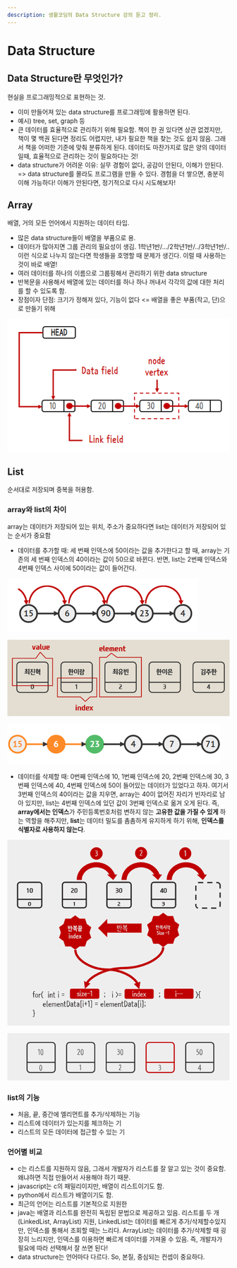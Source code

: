 ```yaml
---
description: 생활코딩의 Data Structure 강의 듣고 정리.
---
```


# Data Structure

## Data Structure란 무엇인가? 

현실을 프로그래밍적으로 표현하는 것. 

* 이미 만들어져 있는 data structure를 프로그래밍에 활용하면 된다. 
* 예시\) tree, set, graph 등
* 큰 데이터를 효율적으로 관리하기 위해 필요함. 책이 한 권 있다면 상관 없겠지만, 책이 몇 백권 된다면 정리도 어렵지만, 내가 필요한 책을 찾는 것도 쉽지 않음. 그래서 책을 어떠한 기준에 맞춰 분류하게 된다. 데이터도 마찬가지로 많은 양의 데이터일때, 효율적으로 관리하는 것이 필요하다는 것! 
* data structure가 어려운 이유: 실무 경험이 없다, 공감이 안된다, 이해가 안된다.  =&gt; data structure를 몰라도 프로그램을 만들 수 있다. 경험을 더 쌓으면, 충분히 이해 가능하다! 이해가 안된다면, 정기적으로 다시 시도해보자!

##  Array

배열, 거의 모든 언어에서 지원하는 데이터 타입. 

* 많은 data structure들이 배열을 부품으로 용. 
* 데이터가 많아지면 그룹 관리의 필요성이 생김. 1학년1반/.../2학년1반/../3학년1반/.. 이런 식으로 나누지 않는다면 학생들을 호명할 때 문제가 생긴다. 이럴 때 사용하는 것이 바로 배열!
* 여러 데이터를 하나의 이름으로 그룹핑해서 관리하기 위한 data structure 
* 반복문을 사용해서 배열에 있는 데이터를 하나 하나 꺼내서 각각의 값에 대한 처리를 할 수 있도록 함. 
* 장점이자 단점: 크기가 정해져 있다, 기능이 없다 &lt;= 배열을 좋은 부품\(작고, 단\)으로 만들기 위해

![\*index: &#xACE0;&#xC720;&#xD55C; &#xBC88;&#xD638;, &#xC804;&#xCCB4; &#xC9D1;&#xB2E8;&#xC5D0;&#xC11C; &#xB370;&#xC774;&#xD130;&#xB97C; &#xC2DD;&#xBCC4;&#xD574;&#xC8FC;&#xB294; &#xC911;&#xC694;&#xD55C; &#xC5ED;&#xD560; ](../.gitbook/assets/image%20%2814%29.png)

## List

순서대로 저장되며 중복을 허용함.

### array와 list의 차이 

array는 데이터가 저장되어 있는 위치, 주소가 중요하다면 list는 데이터가 저장되어 있는 순서가 중요함 

* 데이터를 추가할 때: 세 번째 인덱스에 50이라는 값을 추가한다고 할 때, array는 기존의 세 번째 인덱스의 40이라는 값이 50으로 바뀐다. 반면, list는 2번째 인덱스와 4번째 인덱스 사이에 50이라는 값이 들어간다. 

![&#xC6D0;&#xBCF8; data](../.gitbook/assets/image%20%2815%29.png)

![array](../.gitbook/assets/image.png)

![list](../.gitbook/assets/image%20%2811%29.png)

* 데이터를 삭제할 때: 0번째 인덱스에 10, 1번째 인덱스에 20, 2번째 인덱스에 30, 3번째 인덱스에 40, 4번째 인덱스에 50이 들어있는 데이터가 있었다고 하자. 여기서 3번째 인덱스의 40이라는 값을 지우면, array는 40이 없어진 자리가 빈자리로 남아 있지만, list는 4번째 인덱스에 있던 값이 3번째 인덱스로 옮겨 오게 된다. 즉, **array에서는 인덱스**가 주민등록번호처럼 변하지 않는 **고유한 값을 가질 수 있게** 하는 역할을 해주지만, **list**는 데이터 밀도를 촘촘하게 유지하게 하기 위해, **인덱스를 식별자로 사용하지 않는다**. 

![array](../.gitbook/assets/image%20%284%29.png)

![list](../.gitbook/assets/image%20%286%29.png)

### list의 기능

* 처음, 끝, 중간에 엘리먼트를 추가/삭제하는 기능
* 리스트에 데이터가 있는지를 체크하는 기
* 리스트의 모든 데이터에 접근할 수 있는 기

### 언어별 비교

* c는 리스트를 지원하지 않음, 그래서 개발자가 리스트를 잘 알고 있는 것이 중요함. 왜냐하면 직접 만들어서 사용해야 하기 때문.
* javascript는 c의 패밀리이지만, 배열이 리스트이기도 함. 
* python에서 리스트가 배열이기도 함. 
* 최근의 언어는 리스트를 기본적으로 지원한
* java는 배열과 리스트를 완전히 독립된 문법으로 제공하고 있음. 리스트를 두 개\(LinkedList, ArrayList\) 지원, LinkedList는 데이터를 빠르게 추가/삭제할수있지만, 인덱스를 통해서 조회할 때는 느리다. ArrayList는 데이터를 추가/삭제할 때 굉장히 느리지만, 인덱스를 이용하면 빠르게 데이터를 가져올 수 있음. 즉, 개발자가 필요에 따라 선택해서 잘 쓰면 된다! 
* data structure는 언어마다 다르다. So, 본질, 중심되는 컨셉이 중요하다. 

#### 

